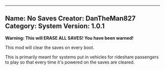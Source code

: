 ---------------------
Name: No Saves
Creator: DanTheMan827
Category: System
Version: 1.0.1
---------------------
**Warning: This will ERASE ALL SAVES!  You have been warned!**

This mod will clear the saves on every boot.

This is primarily meant for systems put in vehicles for rideshare passengers to play so that every time it's powered on the saves are cleared.